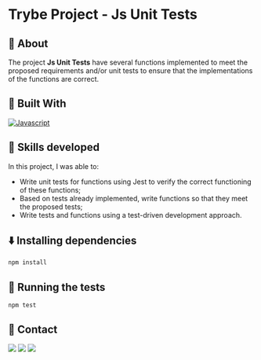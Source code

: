 # Trybe Project - Js Unit Tests


## 📝 About


The project **Js Unit Tests** have several functions implemented to meet the proposed requirements and/or unit tests to ensure that the implementations of the functions are correct.

## 🚀 Built With

[![Javascript][Javascript]][Javascript-url]

## 📌 Skills developed

In this project, I was able to:

- Write unit tests for functions using Jest to verify the correct functioning of these functions;
- Based on tests already implemented, write functions so that they meet the proposed tests;
- Write tests and functions using a test-driven development approach.
  
## ⬇️ Installing dependencies


  ```bash
  npm install
  ``` 

## 🧪 Running the tests

  ```
  npm test
  ```

## 💬 Contact

<div>
  <a href = "https://wa.me/41999240022"><img src="https://img.shields.io/badge/WhatsApp-25D366?style=for-the-badge&logo=whatsapp&logoColor=white" target="_blank"></a>
  <a href = "mailto:varelathierry@gmail.com"><img src="https://img.shields.io/badge/-Gmail-%23333?style=for-the-badge&logo=gmail&logoColor=white" target="_blank"></a>
  <a href="https://www.linkedin.com/in/varela-thierry" target="_blank"><img src="https://img.shields.io/badge/-LinkedIn-%230077B5?style=for-the-badge&logo=linkedin&logoColor=white"
</div>

[Javascript]: https://img.shields.io/badge/javascript-F7DF1E?style=for-the-badge&logo=javascript&logoColor=white
[Javascript-url]: https://developer.mozilla.org/pt-BR/docs/Web/JavaScript
